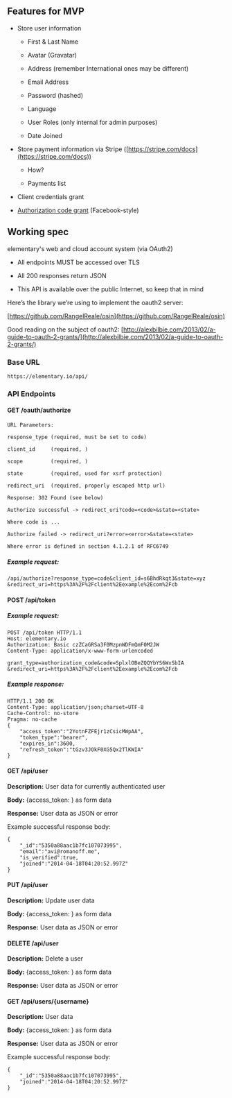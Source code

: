 ## Features for MVP

* Store user information

	* First & Last Name

	* Avatar (Gravatar)

	* Address (remember International ones may be different)

	* Email Address

	* Password (hashed)

	* Language

	* User Roles (only internal for admin purposes)

	* Date Joined

* Store payment information via Stripe ([https://stripe.com/docs](https://stripe.com/docs))

    * How?

    * Payments list

* Client credentials grant

* [Authorization code grant](http://tools.ietf.org/html/rfc6749#section-4.1) (Facebook-style)

## Working spec

elementary's web and cloud account system (via OAuth2)

* All endpoints MUST be accessed over TLS

* All 200 responses return JSON

* This API is available over the public Internet, so keep that in mind

Here’s the library we’re using to implement the oauth2 server:

[https://github.com/RangelReale/osin](https://github.com/RangelReale/osin)

Good reading on the subject of oauth2:
[http://alexbilbie.com/2013/02/a-guide-to-oauth-2-grants/](http://alexbilbie.com/2013/02/a-guide-to-oauth-2-grants/)

### Base URL

`https://elementary.io/api/`

### API Endpoints

#### GET /oauth/authorize

	URL Parameters:

	response_type (required, must be set to code)

	client_id     (required, )

	scope         (required, )

	state         (required, used for xsrf protection)

	redirect_uri  (required, properly escaped http url)

	Response: 302 Found (see below)

	Authorize successful -> redirect_uri?code=<code>&state=<state>

	Where code is ...

	Authorize failed -> redirect_uri?error=<error>&state=<state>

	Where error is defined in section 4.1.2.1 of RFC6749

##### Example request:

	/api/authorize?response_type=code&client_id=s6BhdRkqt3&state=xyz
	&redirect_uri=https%3A%2F%2Fclient%2Eexample%2Ecom%2Fcb

#### POST /api/token

##### Example request:

	POST /api/token HTTP/1.1
	Host: elementary.io
	Authorization: Basic czZCaGRSa3F0MzpnWDFmQmF0M2JW
	Content-Type: application/x-www-form-urlencoded

	grant_type=authorization_code&code=SplxlOBeZQQYbYS6WxSbIA
	&redirect_uri=https%3A%2F%2Fclient%2Eexample%2Ecom%2Fcb

##### Example response:

	HTTP/1.1 200 OK
	Content-Type: application/json;charset=UTF-8
	Cache-Control: no-store
	Pragma: no-cache
	{
		"access_token":"2YotnFZFEjr1zCsicMWpAA",
		"token_type":"bearer",
		"expires_in":3600,
		"refresh_token":"tGzv3JOkF0XG5Qx2TlKWIA"
	}

#### GET /api/user

**Description:** User data for currently authenticated user

**Body:** {access_token: <token>} as form data

**Response:** User data as JSON or error

Example successful response body:

	{
		"_id":"5350a88aac1b7fc107073995",
		"email":"avi@romanoff.me",
		"is_verified":true,
		"joined":"2014-04-18T04:20:52.997Z"
	}

#### PUT /api/user

**Description:** Update user data

**Body:** {access_token: <token>} as form data

**Response:** User data as JSON or error

#### DELETE /api/user

**Description:** Delete a user

**Body:** {access_token: <token>} as form data

**Response:** User data as JSON or error

#### GET /api/users/{username}

**Description:** User data

**Body:** {access_token: <token>} as form data

**Response:** User data as JSON or error

Example successful response body:

	{
		"_id":"5350a88aac1b7fc107073995",
		"joined":"2014-04-18T04:20:52.997Z"
	}

